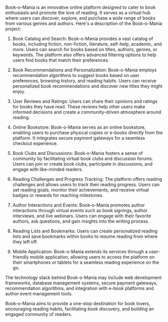 Book-o-Mania is an innovative online platform designed to cater to book enthusiasts and promote the love of reading. It serves as a virtual hub where users can discover, explore, and purchase a wide range of books from various genres and authors. Here's a description of the Book-o-Mania project:

1. Book Catalog and Search: Book-o-Mania provides a vast catalog of books, including fiction, non-fiction, literature, self-help, academic, and more. Users can search for books based on titles, authors, genres, or keywords. The platform also offers advanced filtering options to help users find books that match their preferences.

2. Book Recommendations and Personalization: Book-o-Mania employs recommendation algorithms to suggest books based on user preferences, browsing history, and reading habits. Users can receive personalized book recommendations and discover new titles they might enjoy.

3. User Reviews and Ratings: Users can share their opinions and ratings for books they have read. These reviews help other users make informed decisions and create a community-driven atmosphere around reading.

4. Online Bookstore: Book-o-Mania serves as an online bookstore, enabling users to purchase physical copies or e-books directly from the platform. It integrates secure payment gateways for a seamless checkout experience.

5. Book Clubs and Discussions: Book-o-Mania fosters a sense of community by facilitating virtual book clubs and discussion forums. Users can join or create book clubs, participate in discussions, and engage with like-minded readers.

6. Reading Challenges and Progress Tracking: The platform offers reading challenges and allows users to track their reading progress. Users can set reading goals, monitor their achievements, and receive virtual badges or rewards for reaching milestones.

7. Author Interactions and Events: Book-o-Mania promotes author interactions through virtual events such as book signings, author interviews, and live webinars. Users can engage with their favorite authors, ask questions, and gain insights into the writing process.

8. Reading Lists and Bookmarks: Users can create personalized reading lists and save bookmarks within books to resume reading from where they left off.

9. Mobile Application: Book-o-Mania extends its services through a user-friendly mobile application, allowing users to access the platform on their smartphones or tablets for a seamless reading experience on the go.

The technology stack behind Book-o-Mania may include web development frameworks, database management systems, secure payment gateways, recommendation algorithms, and integration with e-book platforms and author event management tools.

Book-o-Mania aims to provide a one-stop destination for book lovers, encouraging reading habits, facilitating book discovery, and building an engaged community of readers.
